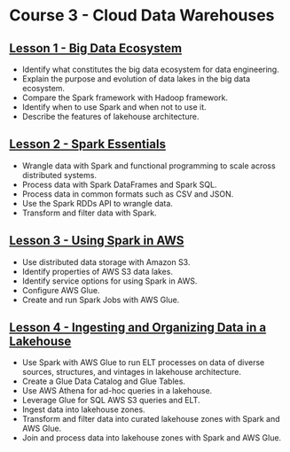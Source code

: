 # Course 3 - Cloud Data Warehouses

## [Lesson 1 - Big Data Ecosystem](https://github.com/Gabrielaholzel/Data-Engineering-with-AWS/tree/main/Course-3-Spark-and-Data-Lakes/Lesson-1-Big-Data-Ecosystem)


- Identify what constitutes the big data ecosystem for data engineering. 
- Explain the purpose and evolution of data lakes in the big data ecosystem. 
- Compare the Spark framework with Hadoop framework. 
- Identify when to use Spark and when not to use it. 
- Describe the features of lakehouse architecture.


## [Lesson 2 - Spark Essentials](https://github.com/Gabrielaholzel/Data-Engineering-with-AWS/tree/main/Course-3-Spark-and-Data-Lakes/Lesson-2-Spark-Essentials)

- Wrangle data with Spark and functional programming to scale across distributed systems.
- Process data with Spark DataFrames and Spark SQL.
- Process data in common formats such as CSV and JSON.
- Use the Spark RDDs API to wrangle data.
- Transform and filter data with Spark.


## [Lesson 3 - Using Spark in AWS](https://github.com/Gabrielaholzel/Data-Engineering-with-AWS/tree/main/Course-3-Spark-and-Data-Lakes/Lesson-3-Using-Spark-in-AWS)

-  Use distributed data storage with Amazon S3.
-  Identify properties of AWS S3 data lakes.
-  Identify service options for using Spark in AWS.
-  Configure AWS Glue.
-  Create and run Spark Jobs with AWS Glue.



## [Lesson 4 - Ingesting and Organizing Data in a Lakehouse](https://github.com/Gabrielaholzel/Data-Engineering-with-AWS/tree/main/Course-3-Spark-and-Data-Lakes/Lesson-4-Ingesting-and-Organizing-Data-in-a-Lakehouse)
- Use Spark with AWS Glue to run ELT processes on data of diverse sources, structures, and vintages in lakehouse architecture.
- Create a Glue Data Catalog and Glue Tables.
- Use AWS Athena for ad-hoc queries in a lakehouse.
- Leverage Glue for SQL AWS S3 queries and ELT.
- Ingest data into lakehouse zones.
- Transform and filter data into curated lakehouse zones with Spark and AWS Glue.
- Join and process data into lakehouse zones with Spark and AWS Glue.
